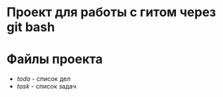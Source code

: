 # Проект для работы с гитом через **git bash**

# Файлы проекта

* *todo* - список дел
* *task* - список задач